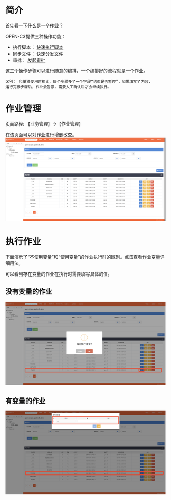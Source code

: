 # 简介

首先看一下什么是一个作业？

OPEN-C3提供三种操作功能：
* 执行脚本： [快速执行脚本](/快速执行脚本/README.md)
* 同步文件： [快速分发文件](/快速分发文件/README.md)
* 审批： [发起审批](/发起审批/README.md)

这三个操作步骤可以进行随意的编排，一个编排好的流程就是一个作业。

```
区别： 和单独使用时相比，每个步骤多了一个字段“结束是否暂停”，如果填写了内容，
运行完该步骤后，作业会暂停，需要人工确认后才会继续执行。
```

# 作业管理

页面路径: 【业务管理】->【作业管理】

在该页面可以对作业进行增删改查。
![作业任务列表](/作业任务/images/作业任务列表.png)

# 执行作业

下面演示了“不使用变量”和“使用变量”的作业执行时的区别。点击查看[作业变量](/作业变量/README.md)详细用法。

可以看到存在变量的作业在执行时需要填写具体的值。

## 没有变量的作业

![执行作业无变量](/作业任务/images/执行作业无变量.png)

## 有变量的作业

![执行作业有变量](/作业任务/images/执行作业有变量.png)